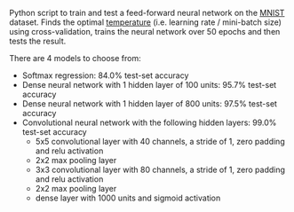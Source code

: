 Python script to train and test a feed-forward neural network on the [MNIST](http://yann.lecun.com/exdb/mnist/) dataset. Finds the optimal [temperature](https://blog.janestreet.com/does-batch-size-matter/) (i.e. learning rate / mini-batch size) using cross-validation, trains the neural network over 50 epochs and then tests the result.

There are 4 models to choose from:

- Softmax regression: 84.0% test-set accuracy
- Dense neural network with 1 hidden layer of 100 units: 95.7% test-set accuracy
- Dense neural network with 1 hidden layer of 800 units: 97.5% test-set accuracy
- Convolutional neural network with the following hidden layers: 99.0% test-set accuracy
  - 5x5 convolutional layer with 40 channels, a stride of 1, zero padding and relu activation
  - 2x2 max pooling layer
  - 3x3 convolutional layer with 80 channels, a stride of 1, zero padding and relu activation
  - 2x2 max pooling layer
  - dense layer with 1000 units and sigmoid activation